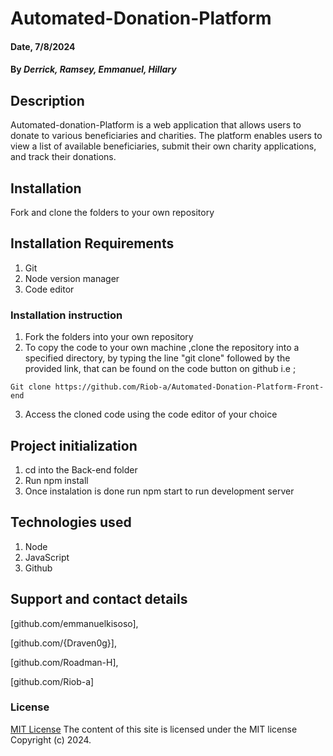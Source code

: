 # Automated-Donation-Platform

#### Date, 7/8/2024

#### By *Derrick, Ramsey, Emmanuel, Hillary*

## Description
Automated-donation-Platform is a web application that allows users to donate to various beneficiaries and charities. The platform enables users to view a list of available beneficiaries, submit their own charity applications, and track their donations.
## Installation
 Fork and clone the folders to your own repository

## Installation Requirements
1. Git
2. Node version manager
3. Code editor

### Installation instruction
1. Fork the folders into your own repository
2. To copy the code to your own machine ,clone the repository  into a specified directory, by typing the line "git clone" followed by the provided link, that can be found on the code button on github i.e ;

```
Git clone https://github.com/Riob-a/Automated-Donation-Platform-Front-end
```
3. Access the cloned code using the code editor of your choice

## Project initialization
1. cd into the Back-end folder
2. Run npm install
3. Once instalation is done run npm start to run development server


## Technologies used
1. Node
2. JavaScript
3. Github

## Support and contact details
[github.com/emmanuelkisoso],

[github.com/{Draven0g}],

[github.com/Roadman-H],

[github.com/Riob-a]
### License
[MIT License](LICENSE)
The content of this site is licensed under the MIT license
Copyright (c) 2024.
